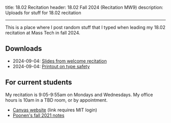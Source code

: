 title: 18.02 Recitation
header: 18.02 Fall 2024 (Recitation MW9)
description: Uploads for stuff for 18.02 recitation

---

This is a place where I post random stuff that I typed
when leading my 18.02 recitation at Mass Tech in fall 2024.

## Downloads

- 2024-09-04: [Slides from welcome recitation](/upload/1802/welcome-slides.pdf)
- 2024-09-04: [Printout on type safety](/upload/1802/tsafe-1802.pdf)

## For current students

My recitation is 9:05-9:55am on Mondays and Wednesdays.
My office hours is 10am in a TBD room, or by appointment.

- [Canvas website](https://canvas.mit.edu/courses/27148/modules) (link requires MIT login)
- [Poonen's fall 2021 notes](https://math.mit.edu/~poonen/notes02.pdf)
